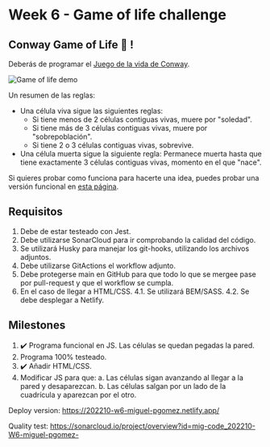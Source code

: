 # Week 6 - Game of life challenge

## Conway Game of Life 🦠 !

Deberás de programar el [Juego de la vida de Conway](https://es.wikipedia.org/wiki/Juego_de_la_vida).

![Game of life demo](https://www.jakubkonka.com/images/gof.gif)

Un resumen de las reglas:

-   Una célula viva sigue las siguientes reglas:
    -   Si tiene menos de 2 células contiguas vivas, muere por "soledad".
    -   Si tiene más de 3 células contiguas vivas, muere por "sobrepoblación".
    -   Si tiene 2 o 3 células contiguas vivas, sobrevive.
-   Una célula muerta sigue la siguiente regla: Permanece muerta hasta que tiene exactamente 3 células contiguas vivas, momento en el que "nace".

Si quieres probar como funciona para hacerte una idea, puedes probar una versión funcional en [esta página](https://playgameoflife.com/).

## Requisitos

1. Debe de estar testeado con Jest.
2. Debe utilizarse SonarCloud para ir comprobando la calidad del código.
3. Se utilizará Husky para manejar los git-hooks, utilizando los archivos adjuntos.
4. Debe utilizarse GitActions el workflow adjunto.
5. Debe protegerse main en GitHub para que todo lo que se mergee pase por pull-request y que el workflow se cumpla.
6. En el caso de llegar a HTML/CSS.
   4.1. Se utilizará BEM/SASS.
   4.2. Se debe desplegar a Netlify.

## Milestones

1. ✔️ Programa funcional en JS. Las células se quedan pegadas la pared.
2. Programa 100% testeado.
3. ✔️ Añadir HTML/CSS.
4. Modificar JS para que:
   a. Las células sigan avanzando al llegar a la pared y desaparezcan.
   b. Las células salgan por un lado de la cuadrícula y aparezcan por el otro.

Deploy version: https://202210-w6-miguel-pgomez.netlify.app/

Quality test: https://sonarcloud.io/project/overview?id=mig-code_202210-W6-miguel-pgomez-
